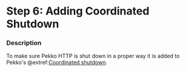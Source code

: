 # Step 6: Adding Coordinated Shutdown

### Description

To make sure Pekko HTTP is shut down in a proper way it is added to Pekko's @extref:[Coordinated shutdown](pekko:actors.html#coordinated-shutdown).
